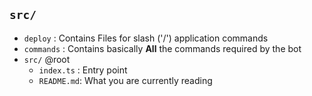 ## `src/`

- `deploy` : Contains Files for slash ('/') application commands
- `commands` : Contains basically **All** the commands required by the bot
- `src/` @root
    - `index.ts` : Entry point 
    - `README.md`: What you are currently reading

 

